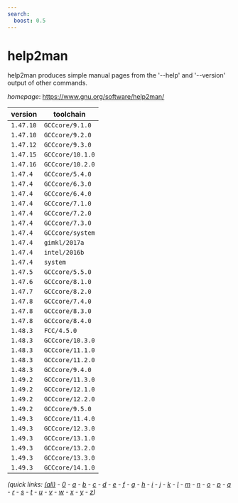 ```yaml
---
search:
  boost: 0.5
---
```

# help2man

help2man produces simple manual pages from the '--help' and '--version' output of other commands.

*homepage*: <https://www.gnu.org/software/help2man/>

version | toolchain
--------|----------
``1.47.10`` | ``GCCcore/9.1.0``
``1.47.10`` | ``GCCcore/9.2.0``
``1.47.12`` | ``GCCcore/9.3.0``
``1.47.15`` | ``GCCcore/10.1.0``
``1.47.16`` | ``GCCcore/10.2.0``
``1.47.4`` | ``GCCcore/5.4.0``
``1.47.4`` | ``GCCcore/6.3.0``
``1.47.4`` | ``GCCcore/6.4.0``
``1.47.4`` | ``GCCcore/7.1.0``
``1.47.4`` | ``GCCcore/7.2.0``
``1.47.4`` | ``GCCcore/7.3.0``
``1.47.4`` | ``GCCcore/system``
``1.47.4`` | ``gimkl/2017a``
``1.47.4`` | ``intel/2016b``
``1.47.4`` | ``system``
``1.47.5`` | ``GCCcore/5.5.0``
``1.47.6`` | ``GCCcore/8.1.0``
``1.47.7`` | ``GCCcore/8.2.0``
``1.47.8`` | ``GCCcore/7.4.0``
``1.47.8`` | ``GCCcore/8.3.0``
``1.47.8`` | ``GCCcore/8.4.0``
``1.48.3`` | ``FCC/4.5.0``
``1.48.3`` | ``GCCcore/10.3.0``
``1.48.3`` | ``GCCcore/11.1.0``
``1.48.3`` | ``GCCcore/11.2.0``
``1.48.3`` | ``GCCcore/9.4.0``
``1.49.2`` | ``GCCcore/11.3.0``
``1.49.2`` | ``GCCcore/12.1.0``
``1.49.2`` | ``GCCcore/12.2.0``
``1.49.2`` | ``GCCcore/9.5.0``
``1.49.3`` | ``GCCcore/11.4.0``
``1.49.3`` | ``GCCcore/12.3.0``
``1.49.3`` | ``GCCcore/13.1.0``
``1.49.3`` | ``GCCcore/13.2.0``
``1.49.3`` | ``GCCcore/13.3.0``
``1.49.3`` | ``GCCcore/14.1.0``


*(quick links: [(all)](../index.md) - [0](../0/index.md) - [a](../a/index.md) - [b](../b/index.md) - [c](../c/index.md) - [d](../d/index.md) - [e](../e/index.md) - [f](../f/index.md) - [g](../g/index.md) - [h](../h/index.md) - [i](../i/index.md) - [j](../j/index.md) - [k](../k/index.md) - [l](../l/index.md) - [m](../m/index.md) - [n](../n/index.md) - [o](../o/index.md) - [p](../p/index.md) - [q](../q/index.md) - [r](../r/index.md) - [s](../s/index.md) - [t](../t/index.md) - [u](../u/index.md) - [v](../v/index.md) - [w](../w/index.md) - [x](../x/index.md) - [y](../y/index.md) - [z](../z/index.md))*

